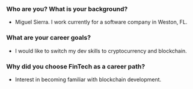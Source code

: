 ### Who are you? What is your background?
* Miguel Sierra. I work currently for a software company in Weston, FL.
### What are your career goals?
* I would like to switch my dev skills to cryptocurrency and blockchain.
### Why did you choose FinTech as a career path?
* Interest in becoming familiar with blockchain development.